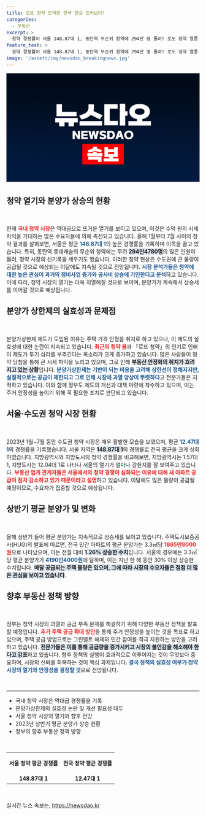 ```yaml
---
title: 로또 청약 도박판 한국 현실 드러났다!
categories:
  - 부동산
excerpt: >
  청약 경쟁률이 서울 148.87대 1, 동탄역 무순위 청약에 294만 명 몰려! 로또 청약 열풍 속 분양가 상한제 심각한 부작용 지적. 정부의 추가 대책은? 클릭해 확인하세요!
feature_text: >
  청약 경쟁률이 서울 148.87대 1, 동탄역 무순위 청약에 294만 명 몰려! 로또 청약 열풍 속 분양가 상한제 심각한 부작용 지적. 정부의 추가 대책은? 클릭해 확인하세요!
image: '/assets/img/newsdao_breakingnews.jpg'
---
```


<p><img src="/assets/img/newsdao_breakingnews.jpg" alt="koreaapp 속보" /></p>

<h2 data-ke-size="size26">청약 열기와 분양가 상승의 현황</h2>

<p data-ke-size="size16">&nbsp;</p>

<p>현재 <b><span style="color: #ee2323;">국내 청약 시장</span></b>은 역대급으로 뜨거운 열기를 보이고 있으며, 이것은 수억 원의 시세 차익을 기대하는 많은 수요자들에 의해 촉진되고 있습니다. 올해 1월부터 7월 사이의 청약 결과를 살펴보면, 서울은 평균 <b><span style="color: #1a5490;">148.87대 1</span></b>의 높은 경쟁률을 기록하며 이목을 끌고 있습니다. 특히, 동탄역 롯데캐슬의 무순위 청약에는 무려 <b><span style="background-color: #21538527;">294만4780명</span></b>의 많은 인원이 몰려, 청약 시장의 신기록을 세우기도 했습니다. 이러한 청약 현상은 수도권에 큰 물량이 공급될 것으로 예상되는 이달에도 지속될 것으로 전망됩니다. <b><span style="color: #1a5490;">시장 분석가들은 청약에 대한 높은 관심이 과거의 정비사업 증가와 공사비 상승에 기인한다고 분석</span></b>하고 있습니다. 이에 따라, 청약 시장의 열기는 더욱 치열해질 것으로 보이며, 분양가가 계속해서 상승세를 이어갈 것으로 예상됩니다.</p></p>

<h2 data-ke-size="size26">분양가 상한제의 실효성과 문제점</h2>

<p data-ke-size="size16">&nbsp;</p>

<p>분양가상한제 제도가 도입된 이유는 주택 가격 안정을 취지로 하고 있으나, 이 제도의 실효성에 대한 논란이 지속되고 있습니다. <b><span style="color: #ee2323;">최근의 청약 붐</span></b>과 「로또 청약」의 인기로 인해 이 제도가 투기 심리를 부추긴다는 목소리가 크게 증가하고 있습니다. 많은 사람들이 청약 당첨을 통해 큰 시세 차익을 노리고 있으며, 그로 인해 <b><span style="background-color: #21538527;">부동산 안정화의 취지가 흐려지고 있는 상황</span></b>입니다. <b><span style="color: #1a5490;">분양가상한제는 기반이 되는 비용을 고려해 상한선이 정해지지만, 실질적으로는 공급이 제한되고 그로 인해 시장에 과열 양상이 뚜렷하다</span></b>고 전문가들은 지적하고 있습니다. 이와 함께 정부도 제도의 개선과 대책 마련에 착수하고 있으며, 이는 주거 안정성을 높이기 위해 꼭 필요한 조치로 판단되고 있습니다.</p></p>

<h2 data-ke-size="size26">서울·수도권 청약 시장 현황</h2>

<p data-ke-size="size16">&nbsp;</p>

<p>2023년 1월~7월 동안 수도권 청약 시장은 매우 활발한 모습을 보였으며, 평균 <b><span style="color: #1a5490;">12.47대 1</span></b>의 경쟁률을 기록했습니다. 서울 지역은 <b><span style="background-color: #21538527;">148.87대 1</span></b>의 경쟁률로 전국 평균을 크게 상회하였습니다. 지방광역시와 지방도시의 청약 경쟁률을 비교해보면, 지방광역시는 1.57대 1, 지방도시는 12.04대 1로 나타나 서울의 열기가 얼마나 강한지를 잘 보여주고 있습니다. <b><span style="color: #ee2323;">부동산 업계 관계자들은 서울에서의 청약 경쟁이 심화되는 이유에 대해 새 아파트 공급이 점차 감소하고 있기 때문이라고 설명</span></b>하고 있습니다. 이달에도 많은 물량이 공급될 예정이므로, 수요자가 집중할 것으로 예상됩니다.</p></p>

<h2 data-ke-size="size26">상반기 평균 분양가 및 변화</h2>

<p data-ke-size="size16">&nbsp;</p>

<p>올해 상반기 들어 평균 분양가는 지속적으로 상승세를 보이고 있습니다. 주택도시보증공사(HUG)의 발표에 따르면, 전국 민간 아파트의 평균 분양가는 3.3㎡당 <b><span style="color: #ee2323;">1865만8000원</span></b>으로 나타났으며, 이는 전월 대비 <b><span style="background-color: #21538527;">1.26%</u> 상승한 수치</span></b>입니다. 서울의 경우에는 3.3㎡당 평균 분양가가 <b><span style="color: #1a5490;">4190만4000원</span></b>에 달하며, 이는 지난 한 해 동안 30% 이상 상승한 수치입니다. <b><span style="background-color: #21538527;">매달 공급되는 주택 물량은 있으며, 그에 따라 시장의 수요자들은 점점 더 많은 관심을 보이고 있습니다</span></b>.</p></p>

<h2 data-ke-size="size26">향후 부동산 정책 방향</h2>

<p data-ke-size="size16">&nbsp;</p>

<p>정부는 청약 시장의 과열과 공급 부족 문제를 해결하기 위해 다양한 부동산 정책을 발표할 예정입니다. <b><span style="color: #ee2323;">추가 주택 공급 확대 방안</span></b>을 통해 주거 안정성을 높이는 것을 목표로 하고 있으며, 주택 공급 방법으로는 그린벨트 해제와 민간 참여를 적극 지원하는 방안을 고려하고 있습니다. <b><span style="background-color: #21538527;">전문가들은 이를 통해 공급량을 증가시키고 시장의 불안감을 해소해야 한다고 강조</span></b>하고 있습니다. 향후 정책의 실행이 효과적으로 이루어지는 것이 무엇보다 중요하며, 시장의 신뢰를 회복하는 것이 핵심 과제입니다. <b><span style="color: #1a5490;">결국 정책의 실효성 여부가 청약 시장의 열기와 안정성을 결정할 것</span></b>으로 전망됩니다.</p></p>

<p data-ke-size="size16">&nbsp;</p>

<hr />

<ul>
    <li>국내 청약 시장은 역대급 경쟁률을 기록</li>
    <li>분양가상한제의 실효성 논란 및 개선 필요성 대두</li>
    <li>서울 청약 시장의 열기와 향후 전망</li>
    <li>2023년 상반기 평균 분양가 상승 현황</li>
    <li>정부의 향후 부동산 정책 방향</li>
</ul>

<p data-ke-size="size16">&nbsp;</p>

<table style="width: 100%;">
    <tr>
        <td style="text-align: center; height: 50px;"><b>서울 청약 평균 경쟁률</b></td>
        <td style="text-align: center; height: 50px;"><b>전국 청약 평균 경쟁률</b></td>
    </tr>
    <tr>
        <td style="text-align: center; height: 17px;"><b>148.87대 1</b></td>
        <td style="text-align: center; height: 17px;"><b>12.47대 1</b></td>
    </tr>
</table>

<p data-ke-size="size16">&nbsp;</p>
실시간 뉴스 속보는, <a href="https://newsdao.kr" rel="dofollow">https://newsdao.kr</a>


